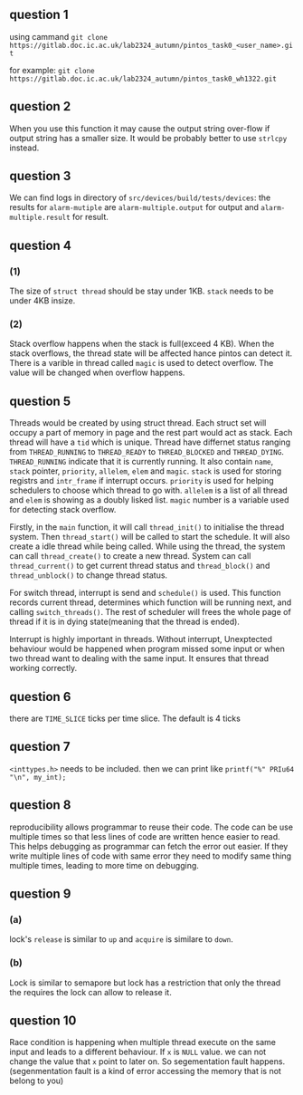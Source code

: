 ## question 1

using cammand `git clone https://gitlab.doc.ic.ac.uk/lab2324_autumn/pintos_task0_<user_name>.git`

for example: `git clone https://gitlab.doc.ic.ac.uk/lab2324_autumn/pintos_task0_wh1322.git`

## question 2

When you use this function it may cause the output string over-flow if output string has a smaller size.  It would be probably better to use `strlcpy` instead.

## question 3 

We can find logs in directory of `src/devices/build/tests/devices`: the results for `alarm-mutiple` are  `alarm-multiple.output` for output and  `alarm-multiple.result` for result.

## question 4

### (1)

The size of `struct thread` should be stay under 1KB. `stack` needs to be under 4KB insize.

### (2)

Stack overflow happens when the stack is full(exceed 4 KB). When the stack overflows, the thread state will be affected hance pintos can detect it. There is a varible in thread called `magic` is used to detect overflow. The value will be changed when overflow happens.

## question 5

Threads would be created by using struct thread. Each struct set will occupy a part of memory  in page and the rest part would act as stack. Each thread will have a `tid` which is unique. Thread have differnet status ranging from `THREAD_RUNNING` to `THREAD_READY` to `THREAD_BLOCKED` and `THREAD_DYING`. `THREAD_RUNNING` indicate that it is currently running. It also contain `name`, `stack` pointer, `priority`, `allelem`, `elem` and `magic`.  `stack` is used for storing registrs and `intr_frame` if interrupt occurs. `priority` is used for helping schedulers to choose which thread to go with. `allelem` is a list of all thread and `elem` is showing as a doubly lisked list. `magic` number is a variable used for detecting stack overflow.

Firstly, in the `main` function, it will call `thread_init()` to initialise the thread system. Then `thread_start()` will be called to start the schedule. It will also create a idle thread while being called. While using the thread, the system can call `thread_create()` to create a new thread. System can call `thread_current()` to get current thread status and `thread_block()` and `thread_unblock()` to change thread status.

For switch thread, interrupt is send and `schedule()` is used. This function records current thread, determines which function will be running next, and calling `switch_threads()`. The rest of scheduler will frees the whole page of thread if it is in dying state(meaning that the thread is ended).

Interrupt is highly important in threads. Without interrupt, Unexptected behaviour would be happened when program missed some input or when two thread want to dealing with the same input. It ensures that thread working correctly.

## question 6

there are `TIME_SLICE` ticks per time slice. The default is 4 ticks

## question 7

`<inttypes.h>` needs to be included. then we can print like `printf("%" PRIu64 "\n", my_int);`

## question 8

reproducibility allows programmar to reuse their code. The code can be use multiple times so that less lines of code are written hence easier to read. This helps debugging as programmar can fetch the error out easier. If they write multiple lines of code with same error they need to modify same thing multiple times, leading to more time on debugging.

## question 9

### (a)

lock's `release` is similar to `up` and `acquire` is similare to `down`.

### (b)

 Lock is similar to semapore but lock has a restriction that only the thread the requires the lock can allow to release it.

## question 10

Race condition is happening when multiple thread execute on the same input and leads to a different behaviour.  If `x` is `NULL` value. we can not change the value that `x` point to later on. So segementation fault happens. (segenmentation fault is a kind of error accessing the memory that is not belong to you)
